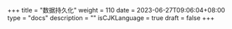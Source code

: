 +++
title = "数据持久化"
weight = 110
date = 2023-06-27T09:06:04+08:00
type = "docs"
description = ""
isCJKLanguage = true
draft = false
+++